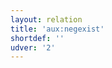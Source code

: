 ```yaml
---
layout: relation
title: 'aux:negexist'
shortdef: ''
udver: '2'
---
```

<!-- Interlanguage links updated Út zář 29 20:23:20 CEST 2020 -->
